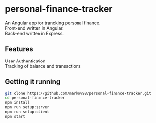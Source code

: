 # personal-finance-tracker
An Angular app for trancking personal finance.</br>
Front-end written in Angular.</br>
Back-end written in Express.

## Features
User Authentication</br>
Tracking of balance and transactions

## Getting it running
```bash
git clone https://github.com/markov98/personal-finance-tracker.git
cd personal-finance-tracker
npm install
npm run setup:server
npm run setup:client
npm start
```
